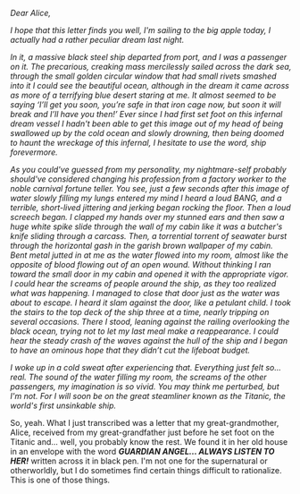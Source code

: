 *Dear Alice,*

*I hope that this letter finds you well, I'm sailing to the big apple today, I actually had a rather peculiar dream last night.*

*In it, a massive black steel ship departed from port, and I was a passenger on it. The precarious, creaking mass mercilessly sailed across the dark sea, through the small golden circular window that had small rivets smashed into it I could see the beautiful ocean, although in the dream it came across as more of a terrifying blue desert staring at me. It almost seemed to be saying ‘I’ll get you soon, you’re safe in that iron cage now, but soon it will break and I’ll have you then!’ Ever since I had first set foot on this infernal dream vessel I hadn't been able to get this image out of my head of being swallowed up by the cold ocean and slowly drowning, then being doomed to haunt the wreckage of this infernal, I hesitate to use the word, ship forevermore.*

*As you could've guessed from my personality, my nightmare-self probably should've considered changing his profession from a factory worker to the noble carnival fortune teller. You see, just a few seconds after this image of water slowly filling my lungs entered my mind I heard a loud BANG, and a terrible, short-lived jittering and jerking began rocking the floor. Then a loud screech began. I clapped my hands over my stunned ears and then saw a huge white spike slide through the wall of my cabin like it was a butcher's knife sliding through a carcass. Then, a torrential torrent of seawater burst through the horizontal gash in the garish brown wallpaper of my cabin. Bent metal jutted in at me as the water flowed into my room, almost like the opposite of blood flowing out of an open wound. Without thinking I ran toward the small door in my cabin and opened it with the appropriate vigor. I could hear the screams of people around the ship, as they too realized what was happening. I managed to close that door just as the water was about to escape. I heard it slam against the door, like a petulant child. I took the stairs to the top deck of the ship three at a time, nearly tripping on several occasions. There I stood, leaning against the railing overlooking the black ocean, trying not to let my last meal make a reappearance. I could hear the steady crash of the waves against the hull of the ship and I began to have an ominous hope that they didn’t cut the lifeboat budget.*

*I woke up in a cold sweat after experiencing that. Everything just felt so... real. The sound of the water filling my room, the screams of the other passengers, my imagination is so vivid. You may think me perturbed, but I'm not. For I will soon be on the great steamliner known as the Titanic, the world's first unsinkable ship.*

So, yeah. What I just transcribed was a letter that my great-grandmother, Alice, received from my great-grandfather just before he set foot on the Titanic and... well, you probably know the rest. We found it in her old house in an envelope with the word ***GUARDIAN ANGEL... ALWAYS LISTEN TO HER!*** written across it in black pen. I'm not one for the supernatural or otherworldly, but I do sometimes find certain things difficult to rationalize. This is one of those things.